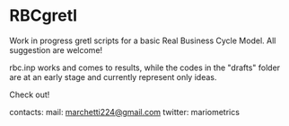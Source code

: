 # RBCgretl
Work in progress gretl scripts for a basic Real Business Cycle Model. All suggestion are welcome!

rbc.inp works and comes to results, while the codes in the "drafts" folder are at an early stage and currently represent only ideas. 

Check out!

contacts: 
mail: marchetti224@gmail.com 
twitter: mariometrics
